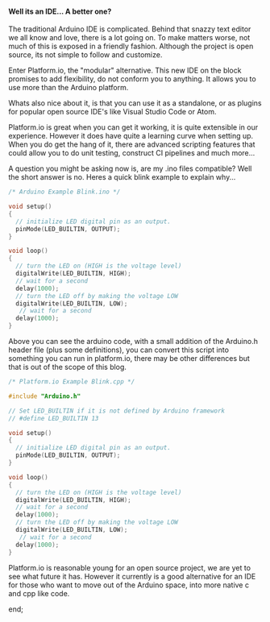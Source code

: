#### Well its an IDE... A better one?

The traditional Arduino IDE is complicated. Behind that snazzy text editor we all know and love, there is a lot going on. To make matters worse, not much of this is exposed in a friendly fashion. Although the project is open source, its not simple to follow and customize.

Enter Platform.io, the "modular" alternative. This new IDE on the block promises to add flexibility, do not conform you to anything. It allows you to use more than the Arduino platform.

Whats also nice about it, is that you can use it as a standalone, or as plugins for popular open source IDE's like Visual Studio Code or Atom.

Platform.io is great when you can get it working, it is quite extensible in our experience. However it does have quite a learning curve when setting up. When you do get the hang of it, there are advanced scripting features that could allow you to do unit testing, construct CI pipelines and much more...

A question you might be asking now is, are my .ino files compatible? Well the short answer is no. Heres a quick blink example to explain why...

```cpp
/* Arduino Example Blink.ino */

void setup()
{
  // initialize LED digital pin as an output.
  pinMode(LED_BUILTIN, OUTPUT);
}

void loop()
{
  // turn the LED on (HIGH is the voltage level)
  digitalWrite(LED_BUILTIN, HIGH);
  // wait for a second
  delay(1000);
  // turn the LED off by making the voltage LOW
  digitalWrite(LED_BUILTIN, LOW);
   // wait for a second
  delay(1000);
}
```
Above you can see the arduino code, with a small addition of the Arduino.h header file (plus some definitions), you can convert this script into something you can run in platform.io, there may be other differences but that is out of the scope of this blog.

```cpp
/* Platform.io Example Blink.cpp */

#include "Arduino.h"

// Set LED_BUILTIN if it is not defined by Arduino framework
// #define LED_BUILTIN 13

void setup()
{
  // initialize LED digital pin as an output.
  pinMode(LED_BUILTIN, OUTPUT);
}

void loop()
{
  // turn the LED on (HIGH is the voltage level)
  digitalWrite(LED_BUILTIN, HIGH);
  // wait for a second
  delay(1000);
  // turn the LED off by making the voltage LOW
  digitalWrite(LED_BUILTIN, LOW);
   // wait for a second
  delay(1000);
}
```
Platform.io is reasonable young for an open source project, we are yet to see what future it has. However it currently is a good alternative for an IDE for those who want to move out of the Arduino space, into more native c and cpp like code.

end;
